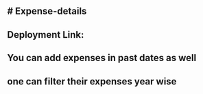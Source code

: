<h2># Expense-details</h2>
<h2> Deployment  Link: <a href=""></a></h2>
<h2>You can add expenses in past dates as well</h2>
<h2>one can filter their expenses year wise</h2>
